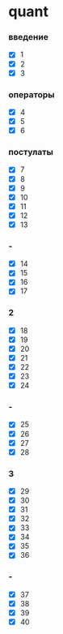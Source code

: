# quant

### введение
- [x] 1
- [x] 2
- [x] 3
### операторы
- [x] 4
- [x] 5
- [x] 6
### постулаты
- [x] 7
- [x] 8
- [x] 9
- [x] 10
- [x] 11
- [x] 12
- [x] 13
### -
- [x] 14
- [x] 15
- [x] 16
- [x] 17
### 2
- [x] 18
- [x] 19
- [x] 20
- [x] 21
- [x] 22
- [x] 23
- [x] 24
### -
- [x] 25
- [x] 26
- [x] 27
- [x] 28
### 3
- [x] 29
- [x] 30
- [x] 31
- [x] 32
- [x] 33
- [x] 34
- [x] 35
- [x] 36
### -
- [x] 37
- [x] 38
- [x] 39
- [x] 40
